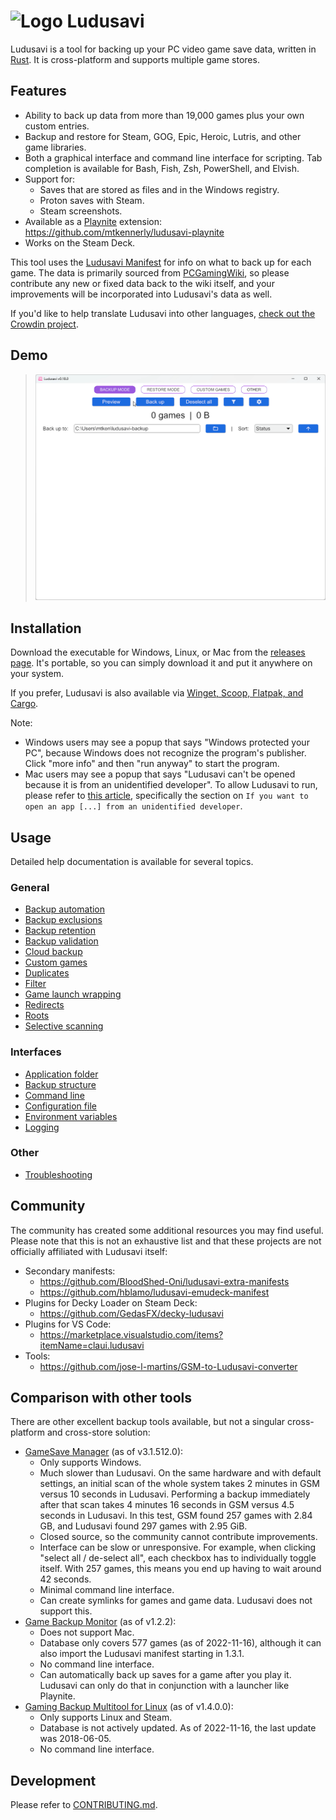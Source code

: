 # ![Logo](assets/icon.svg) Ludusavi
Ludusavi is a tool for backing up your PC video game save data,
written in [Rust](https://www.rust-lang.org).
It is cross-platform and supports multiple game stores.

## Features
* Ability to back up data from more than 19,000 games plus your own custom entries.
* Backup and restore for Steam, GOG, Epic, Heroic, Lutris, and other game libraries.
* Both a graphical interface and command line interface for scripting.
  Tab completion is available for Bash, Fish, Zsh, PowerShell, and Elvish.
* Support for:
  * Saves that are stored as files and in the Windows registry.
  * Proton saves with Steam.
  * Steam screenshots.
* Available as a [Playnite](https://playnite.link) extension:
  https://github.com/mtkennerly/ludusavi-playnite
* Works on the Steam Deck.

This tool uses the [Ludusavi Manifest](https://github.com/mtkennerly/ludusavi-manifest)
for info on what to back up for each game.
The data is primarily sourced from [PCGamingWiki](https://www.pcgamingwiki.com/wiki/Home),
so please contribute any new or fixed data back to the wiki itself,
and your improvements will be incorporated into Ludusavi's data as well.

If you'd like to help translate Ludusavi into other languages,
[check out the Crowdin project](https://crowdin.com/project/ludusavi).

## Demo
<!-- These anchors are kept for compatibility with old section headers. -->
<a name="gui"></a>

> ![GUI demo of previewing a backup](docs/demo-gui.gif)

## Installation
<!-- These anchors are kept for compatibility with old section headers. -->
<a name="requirements"></a>
<a name="methods"></a>

Download the executable for Windows, Linux, or Mac from the
[releases page](https://github.com/mtkennerly/ludusavi/releases).
It's portable, so you can simply download it and put it anywhere on your system.

If you prefer, Ludusavi is also available via
[Winget, Scoop, Flatpak, and Cargo](docs/help/installation.md).

Note:

* Windows users may see a popup that says
  "Windows protected your PC",
  because Windows does not recognize the program's publisher.
  Click "more info" and then "run anyway" to start the program.
* Mac users may see a popup that says
  "Ludusavi can't be opened because it is from an unidentified developer".
  To allow Ludusavi to run, please refer to [this article](https://support.apple.com/en-us/102445),
  specifically the section on `If you want to open an app [...] from an unidentified developer`.

## Usage
<!-- These anchors are kept for compatibility with old section headers. -->
<a name="backup-exclusions"></a>
<a name="backup-retention"></a>
<a name="backup-structure"></a>
<a name="backup-validation"></a>
<a name="cli-api"></a>
<a name="cloud-backup"></a>
<a name="command-line"></a>
<a name="configuration"></a>
<a name="configuration-file"></a>
<a name="custom-games"></a>
<a name="duplicates"></a>
<a name="environment-variables"></a>
<a name="filter"></a>
<a name="game-launch-wrapping"></a>
<a name="logging"></a>
<a name="redirects"></a>
<a name="roots"></a>
<a name="selective-scanning"></a>
<a name="troubleshooting"></a>

Detailed help documentation is available for several topics.

### General
* [Backup automation](/docs/help/backup-automation.md)
* [Backup exclusions](/docs/help/backup-exclusions.md)
* [Backup retention](/docs/help/backup-retention.md)
* [Backup validation](/docs/help/backup-validation.md)
* [Cloud backup](/docs/help/cloud-backup.md)
* [Custom games](/docs/help/custom-games.md)
* [Duplicates](/docs/help/duplicates.md)
* [Filter](/docs/help/filter.md)
* [Game launch wrapping](/docs/help/game-launch-wrapping.md)
* [Redirects](/docs/help/redirects.md)
* [Roots](/docs/help/roots.md)
* [Selective scanning](/docs/help/selective-scanning.md)

### Interfaces
* [Application folder](/docs/help/application-folder.md)
* [Backup structure](/docs/help/backup-structure.md)
* [Command line](/docs/help/command-line.md)
* [Configuration file](/docs/help/configuration-file.md)
* [Environment variables](/docs/help/environment-variables.md)
* [Logging](/docs/help/logging.md)

### Other
* [Troubleshooting](/docs/help/troubleshooting.md)

## Community

The community has created some additional resources you may find useful.
Please note that this is not an exhaustive list
and that these projects are not officially affiliated with Ludusavi itself:

* Secondary manifests:
  * https://github.com/BloodShed-Oni/ludusavi-extra-manifests
  * https://github.com/hblamo/ludusavi-emudeck-manifest
* Plugins for Decky Loader on Steam Deck:
  * https://github.com/GedasFX/decky-ludusavi
* Plugins for VS Code:
  * https://marketplace.visualstudio.com/items?itemName=claui.ludusavi
* Tools:
  * https://github.com/jose-l-martins/GSM-to-Ludusavi-converter

## Comparison with other tools
There are other excellent backup tools available, but not a singular
cross-platform and cross-store solution:

* [GameSave Manager](https://www.gamesave-manager.com) (as of v3.1.512.0):
  * Only supports Windows.
  * Much slower than Ludusavi. On the same hardware and with default settings,
    an initial scan of the whole system takes 2 minutes in GSM versus 10 seconds in Ludusavi.
    Performing a backup immediately after that scan takes 4 minutes 16 seconds in GSM versus 4.5 seconds in Ludusavi.
    In this test, GSM found 257 games with 2.84 GB, and Ludusavi found 297 games with 2.95 GiB.
  * Closed source, so the community cannot contribute improvements.
  * Interface can be slow or unresponsive.
    For example, when clicking "select all / de-select all", each checkbox has to individually toggle itself.
    With 257 games, this means you end up having to wait around 42 seconds.
  * Minimal command line interface.
  * Can create symlinks for games and game data.
    Ludusavi does not support this.
* [Game Backup Monitor](https://mikemaximus.github.io/gbm-web) (as of v1.2.2):
  * Does not support Mac.
  * Database only covers 577 games (as of 2022-11-16), although it can also import
    the Ludusavi manifest starting in 1.3.1.
  * No command line interface.
  * Can automatically back up saves for a game after you play it.
    Ludusavi can only do that in conjunction with a launcher like Playnite.
* [Gaming Backup Multitool for Linux](https://supremesonicbrazil.gitlab.io/gbml-web) (as of v1.4.0.0):
  * Only supports Linux and Steam.
  * Database is not actively updated. As of 2022-11-16, the last update was 2018-06-05.
  * No command line interface.

## Development
Please refer to [CONTRIBUTING.md](./CONTRIBUTING.md).
